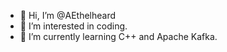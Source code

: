 - 👋 Hi, I’m @AEthelheard
- 👀 I’m interested in coding.
- 🌱 I’m currently learning C++ and Apache Kafka.

